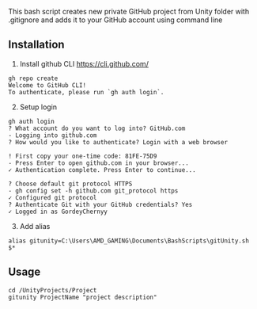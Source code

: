 This bash script creates new private GitHub project from Unity folder with .gitignore and adds it to your GitHub account using command line

## Installation

1. Install github CLI https://cli.github.com/

```
gh repo create
Welcome to GitHub CLI!
To authenticate, please run `gh auth login`.
```
2. Setup login
```
gh auth login
? What account do you want to log into? GitHub.com
- Logging into github.com
? How would you like to authenticate? Login with a web browser

! First copy your one-time code: 81FE-75D9
- Press Enter to open github.com in your browser...
✓ Authentication complete. Press Enter to continue...

? Choose default git protocol HTTPS
- gh config set -h github.com git_protocol https
✓ Configured git protocol
? Authenticate Git with your GitHub credentials? Yes
✓ Logged in as GordeyChernyy
```
3. Add alias

`alias gitunity=C:\Users\AMD_GAMING\Documents\BashScripts\gitUnity.sh $*`

## Usage
```
cd /UnityProjects/Project
gitunity ProjectName "project description"
```
